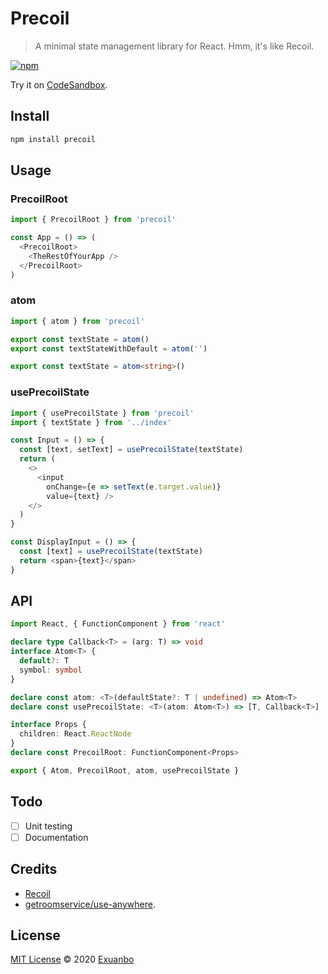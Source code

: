 # Precoil

> A minimal state management library for React. Hmm, it's like Recoil.

[![npm](https://img.shields.io/npm/v/precoil?style=flat-square)](https://www.npmjs.com/package/precoil)

Try it on [CodeSandbox](https://codesandbox.io/s/precoil-bsmdd).

## Install

```sh
npm install precoil
```

## Usage

### PrecoilRoot

```js
import { PrecoilRoot } from 'precoil'

const App = () => (
  <PrecoilRoot>
    <TheRestOfYourApp />
  </PrecoilRoot>
)
```

### atom

```js
import { atom } from 'precoil'

export const textState = atom()
export const textStateWithDefault = atom('')
```

```ts
export const textState = atom<string>()
```

### usePrecoilState

```js
import { usePrecoilState } from 'precoil'
import { textState } from '../index'

const Input = () => {
  const [text, setText] = usePrecoilState(textState)
  return (
    <>
      <input
        onChange={e => setText(e.target.value)}
        value={text} />
    </>
  )
}

const DisplayInput = () => {
  const [text] = usePrecoilState(textState)
  return <span>{text}</span>
}
```

## API

```ts
import React, { FunctionComponent } from 'react'

declare type Callback<T> = (arg: T) => void
interface Atom<T> {
  default?: T
  symbol: symbol
}

declare const atom: <T>(defaultState?: T | undefined) => Atom<T>
declare const usePrecoilState: <T>(atom: Atom<T>) => [T, Callback<T>]

interface Props {
  children: React.ReactNode
}
declare const PrecoilRoot: FunctionComponent<Props>

export { Atom, PrecoilRoot, atom, usePrecoilState }
```

## Todo

- [ ] Unit testing
- [ ] Documentation

## Credits

- [Recoil](https://recoiljs.org/)
- [getroomservice/use-anywhere](https://github.com/getroomservice/use-anywhere).

## License

[MIT License](https://github.com/exuanbo/precoil/blob/main/LICENSE) © 2020 [Exuanbo](https://github.com/exuanbo)
